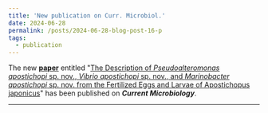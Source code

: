 ```yaml
---
title: 'New publication on Curr. Microbiol.'
date: 2024-06-28
permalink: /posts/2024-06-28-blog-post-16-p
tags:
  - publication
---
```


The new [**paper**](https://link.springer.com/article/10.1007/s00284-024-03751-4) entitled "<ins>The Description of *Pseudoalteromonas apostichopi* sp. nov., *Vibrio apostichopi* sp. nov., and *Marinobacter apostichopi* sp. nov. from the Fertilized Eggs and Larvae of Apostichopus japonicus</ins>" has been published on ***Current Microbiology***.

***
